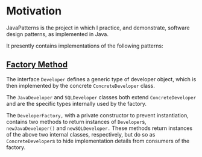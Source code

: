Motivation
==========

JavaPatterns is the project in which I practice, and demonstrate, software design patterns, as implemented in Java.

It presently contains implementations of the following patterns:

[Factory Method](https://en.wikipedia.org/wiki/Factory_method_pattern)
----------------------------------------------------------------------

The interface `Developer` defines a generic type of developer object, which is then implemented by the concrete
`ConcreteDeveloper` class.

The `JavaDeveloper` and `SQLDeveloper` classes both extend `ConcreteDeveloper` and are the specific types internally
used by the factory.

The `DeveloperFactory,` with a private constructor to prevent instantiation, contains two methods to return instances
of `Developer`s, `newJavaDeveloper()` and `newSQLDeveloper.` These methods return instances of the above two internal
classes, respectively, but do so as `ConcreteDeveloper`s to hide implementation details from consumers of the factory.